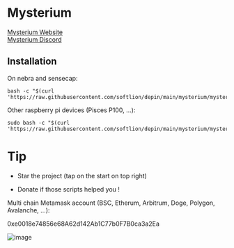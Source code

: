 # Mysterium

[Mysterium Website](https://mystnodes.com/)  
[Mysterium Discord](https://discord.com/invite/n3vtSwc)  

## Installation

On nebra and sensecap:

```shell
bash -c "$(curl 'https://raw.githubusercontent.com/softlion/depin/main/mysterium/mysterium.sh')"
```

Other raspberry pi devices (Pisces P100, ...):
```shell
sudo bash -c "$(curl 'https://raw.githubusercontent.com/softlion/depin/main/mysterium/mysterium.sh')"
```

# Tip

* Star the project (tap on the start on top right)

* Donate if those scripts helped you !  

Multi chain Metamask account (BSC, Etherum, Arbitrum, Doge, Polygon, Avalanche, ...):

0xe0018e74856e68A62d142Ab1C77b0F7B0ca3a2Ea

![image](https://github.com/softlion/defli/assets/190756/9d4f1589-5f7f-46f4-ae0d-1190d2e22762)
